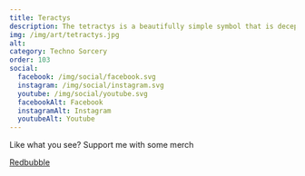 ```yaml
---
title: Teractys
description: The tetractys is a beautifully simple symbol that is deceptively complex. I wanted to capture each color as one of the 10 dots. It can be used to view how the cosmos works similar to the tree of life in Kabbalah. I will be writing many articles on this symbol as I dive into the deeper unfoldment of the meaning behind it.
img: /img/art/tetractys.jpg
alt: 
category: Techno Sorcery
order: 103
social:
  facebook: /img/social/facebook.svg
  instagram: /img/social/instagram.svg
  youtube: /img/social/youtube.svg
  facebookAlt: Facebook
  instagramAlt: Instagram
  youtubeAlt: Youtube
---
```

Like what you see? Support me with some merch

<a href='https://www.redbubble.com/shop/ap/104317785' class="btn btn-primary store-link">
Redbubble
</a>
